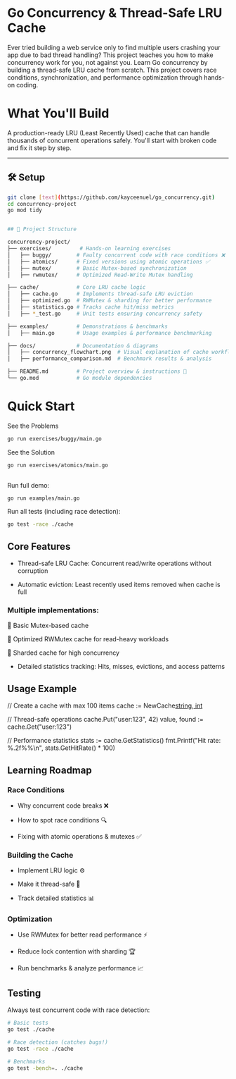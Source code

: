 # Go Concurrency & Thread-Safe LRU Cache
Ever tried building a web service only to find multiple users crashing your app due to bad thread handling? This project teaches you how to make concurrency work for you, not against you. Learn Go concurrency by building a thread-safe LRU cache from scratch. This project covers race conditions, synchronization, and performance optimization through hands-on coding.

# What You'll Build 
A production-ready LRU (Least Recently Used) cache that can handle thousands of concurrent operations safely. You'll start with broken code and fix it step by step.


---

## 🛠 Setup
```bash
git clone [text](https://github.com/kayceenuel/go_concurrency.git)
cd concurrency-project
go mod tidy


## 📂 Project Structure

concurrency-project/
├── exercises/         # Hands-on learning exercises
│   ├── buggy/        # Faulty concurrent code with race conditions ❌
│   ├── atomics/      # Fixed versions using atomic operations ✅
│   ├── mutex/        # Basic Mutex-based synchronization
│   ├── rwmutex/      # Optimized Read-Write Mutex handling

├── cache/            # Core LRU cache logic
│   ├── cache.go      # Implements thread-safe LRU eviction
│   ├── optimized.go  # RWMutex & sharding for better performance
│   ├── statistics.go # Tracks cache hit/miss metrics
│   ├── *_test.go     # Unit tests ensuring concurrency safety

├── examples/         # Demonstrations & benchmarks
│   ├── main.go       # Usage examples & performance benchmarking

├── docs/             # Documentation & diagrams
│   ├── concurrency_flowchart.png  # Visual explanation of cache workflow
│   ├── performance_comparison.md  # Benchmark results & analysis

├── README.md         # Project overview & instructions 📜
└── go.mod            # Go module dependencies

``` 
# Quick Start 
See the Problems 

```bash 
go run exercises/buggy/main.go
``` 
See the Solution
```bash 
go run exercises/atomics/main.go
 
``` 
Run full demo: 
```bash 
go run examples/main.go
```
Run all tests (including race detection):
```bash 
go test -race ./cache
``` 
## Core Features
- Thread-safe LRU Cache: Concurrent read/write operations without corruption

- Automatic eviction: Least recently used items removed when cache is full

### Multiple implementations:

🔹 Basic Mutex-based cache

🔹 Optimized RWMutex cache for read-heavy workloads

🔹 Sharded cache for high concurrency

- Detailed statistics tracking: Hits, misses, evictions, and access patterns

## Usage Example 
// Create a cache with max 100 items
cache := NewCache[string, int](100)

// Thread-safe operations
cache.Put("user:123", 42)
value, found := cache.Get("user:123")

// Performance statistics
stats := cache.GetStatistics()
fmt.Printf("Hit rate: %.2f%%\n", stats.GetHitRate() * 100)

## Learning Roadmap
### Race Conditions

- Why concurrent code breaks ❌

- How to spot race conditions 🔍

- Fixing with atomic operations & mutexes ✅

### Building the Cache

- Implement LRU logic ⚙️

- Make it thread-safe 🚀

- Track detailed statistics 📊

### Optimization

- Use RWMutex for better read performance ⚡

- Reduce lock contention with sharding 🏆

- Run benchmarks & analyze performance 📈

## Testing
Always test concurrent code with race detection:
```bash
# Basic tests
go test ./cache

# Race detection (catches bugs!)
go test -race ./cache

# Benchmarks
go test -bench=. ./cache
``` 
